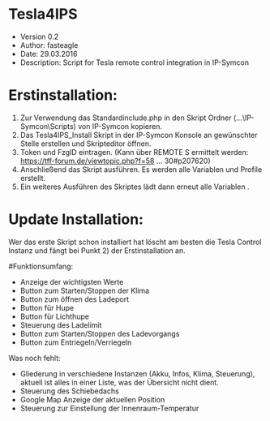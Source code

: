 # Tesla4IPS
- Version 0.2
- Author: fasteagle
- Date: 29.03.2016
- Description: Script for Tesla remote control integration in IP-Symcon 
# Erstinstallation:
1. Zur Verwendung das Standardinclude.php in den Skript Ordner (...\IP-Symcon\Scripts\) von IP-Symcon kopieren.
2. Das Tesla4IPS_Install Skript in der IP-Symcon Konsole an gewünschter Stelle erstellen und Skripteditor öffnen.
3. Token und FzgID eintragen. (Kann über REMOTE S ermittelt werden: https://tff-forum.de/viewtopic.php?f=58 ... 30#p207620)
4. Anschließend das Skript ausführen. Es werden alle Variablen und Profile erstellt.
5. Ein weiteres Ausführen des Skriptes lädt dann erneut alle Variablen .

# Update Installation:
Wer das erste Skript schon installiert hat löscht am besten die Tesla Control Instanz und fängt bei Punkt 2) der Erstinstallation an.

#Funktionsumfang:
- Anzeige der wichtigsten Werte
- Button zum Starten/Stoppen der Klima
- Button zum öffnen des Ladeport
- Button für Hupe
- Button für Lichthupe
- Steuerung des Ladelimit
- Button zum Starten/Stoppen des Ladevorgangs
- Button zum Entriegeln/Verriegeln

Was noch fehlt:
- Gliederung in verschiedene Instanzen (Akku, Infos, Klima, Steuerung), aktuell ist alles in einer Liste, was der Übersicht nicht dient.
- Steuerung des Schiebedachs
- Google Map Anzeige der aktuellen Position
- Steuerung zur Einstellung der Innenraum-Temperatur
